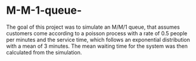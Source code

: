 # M-M-1-queue-
The goal of this project was to simulate an M/M/1 queue,  that assumes customers come according to a poisson process with a rate of 0.5 people per minutes and the service time, which follows an exponential distribution with a mean of 3 minutes.  The mean waiting time for the system was then calculated from the simulation.  
